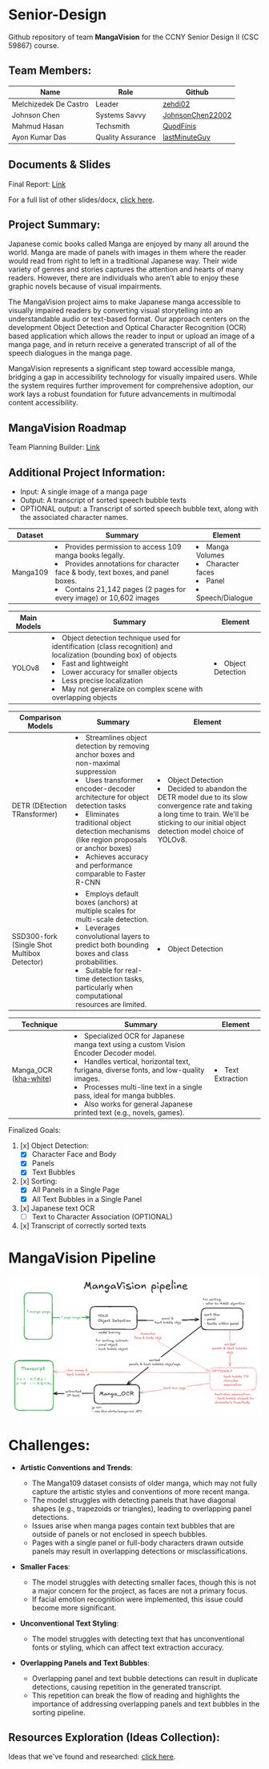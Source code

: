 # Senior-Design
Github repository of team **MangaVision** for the CCNY Senior Design II (CSC 59867) course.

## Team Members:
| Name | Role | Github |
|------|------|--------|
| Melchizedek De Castro   | Leader   | [zehdi02](https://github.com/zehdi02)   | 
| Johnson Chen   | Systems Savvy   | [JohnsonChen22002](https://github.com/JohnsonChen22002)   |   
| Mahmud Hasan   | Techsmith   | [QuodFinis](https://github.com/QuodFinis)   |  
| Ayon Kumar Das   | Quality Assurance   | [lastMinuteGuy](https://github.com/lastMinuteGuy)  |

## Documents & Slides
Final Report: [Link](https://docs.google.com/document/d/1D7FpB0Cgo0Z5ozTIefFOsBJ1Wxv8887rcwiHW25GgnQ/edit?usp=sharing)

For a full list of other slides/docx, [click here](slides.md).

## Project Summary:
Japanese comic books called Manga are enjoyed by many all around the world. Manga are made of panels with images in them where the reader would read from right to left in a traditional Japanese way. Their wide variety of genres and stories captures the attention and hearts of many readers. However, there are individuals who aren’t able to enjoy these graphic novels because of visual impairments. 

The MangaVision project aims to make Japanese manga accessible to visually impaired readers by converting visual storytelling into an understandable audio or text-based format. Our approach centers on the development Object Detection and Optical Character Recognition (OCR) based application which allows the reader to input or upload an image of a manga page, and in return receive a generated transcript of all of the speech dialogues in the manga page.

MangaVision represents a significant step toward accessible manga, bridging a gap in accessibility technology for visually impaired users. While the system requires further improvement for comprehensive adoption, our work lays a robust foundation for future advancements in multimodal content accessibility.


## MangaVision Roadmap
Team Planning Builder: [Link](https://docs.google.com/spreadsheets/d/1_CTNEVaTbUeiSTDD4i7zU3mf360-n2xHzTq5874sA4o/edit?gid=246428048#gid=246428048)

## Additional Project Information:
- Input: A single image of a manga page 
- Output: A transcript of sorted speech bubble texts
- OPTIONAL output: a Transcript of sorted speech bubble text, along with the associated character names.

| Dataset | Summary | Element |
|---------|---------|---------|
|Manga109|<li>Provides permission to access 109 manga books legally.</li><li>Provides annotations for character face & body, text boxes, and panel boxes.</li><li>Contains  21,142 pages (2 pages for every image) or 10,602 images</li>|<li>Manga Volumes</li><li>Character faces</li><li>Panel</li><li>Speech/Dialogue</li>|

<!--- |KangaiSet|<li>A dataset to supplement Manga109 dataset for facial expression recognition</li><li>Properly annotated according to character’s face bounding boxes from Manga109</li><li>7 emotions: anger, disgust, fear, happiness, neutral, sadness, surprise.</li><li>Annotates 9,387 facial emotions out of the 118,593 faces annotated in Manga109</li>|<li>Character Facial Expression|
|The Quick, Draw! Dataset|<li>A collection of 50 million drawings across 345 categories, contributed by players of the game Quick, Draw!.</li>|<li>Object Classficifation</li>| --->

| Main Models | Summary | Element |
|---------|---------|---------|
|YOLOv8|<li>Object detection technique used for identification (class recognition) and localization (bounding box) of objects</li><li>Fast and lightweight</li><li>Lower accuracy for smaller objects</li><li>Less precise localization</li><li>May not generalize on complex scene with overlapping objects</li>|<li>Object Detection</li>|

| Comparison Models | Summary | Element |
|---------|---------|---------|
|DETR (DEtection TRansformer) | <li>Streamlines object detection by removing anchor boxes and non-maximal suppression</li><li>Uses transformer encoder-decoder architecture for object detection tasks</li><li>Eliminates traditional object detection mechanisms (like region proposals or anchor boxes)</li><li>Achieves accuracy and performance comparable to Faster R-CNN</li> | <li>Object Detection</li> <li>Decided to abandon the DETR model due to its slow convergence rate and taking a long time to train. We'll be sticking to our initial object detection model choice of YOLOv8.</li>|
|SSD300-fork (Single Shot Multibox Detector)| <li>Employs default boxes (anchors) at multiple scales for multi-scale detection.</li><li>Leverages convolutional layers to predict both bounding boxes and class probabilities.</li><li>Suitable for real-time detection tasks, particularly when computational resources are limited.</li> | <li>Object Detection</li>|

| Technique | Summary | Element |
|---------|---------|---------|
|Manga_OCR ([kha-white](https://github.com/kha-white/manga-ocr))|<li>Specialized OCR for Japanese manga text using a custom Vision Encoder Decoder model.</li><li>Handles vertical, horizontal text, furigana, diverse fonts, and low-quality images.</li><li>Processes multi-line text in a single pass, ideal for manga bubbles.</li><li>Also works for general Japanese printed text (e.g., novels, games).</li>|<li>Text Extraction</li>|

Finalized Goals:
1) [x] Object Detection:
    - [x] Character Face and Body
    - [x] Panels
    - [x] Text Bubbles
2) [x] Sorting:
    - [x] All Panels in a Single Page
    - [x] All Text Bubbles in a Single Panel
3) [x] Japanese text OCR
    - [ ] Text to Character Association (OPTIONAL)
4) [x] Transcript of correctly sorted texts

<!--- # Implementation Goals:
1) Event Drawing Recognizer (Main feature)
- [x] Detect the panel frames on a page
- [x] Detect the text boxes on a page
- [x] Detect character faces/bodies on a page
- [ ] Detect objects in a panel
- [ ] Recognize character facial expressions
- [ ] Recognize character names 
- [ ] Associate dialogues to the correct speaker
- [ ] Establish panels’ correct reading order
- [ ] Caption/Description generation for the panel as a whole
2) Text-To-Speech (Additional Optional Feature)
- [ ] Translate extracted speech bubbles texts to audio                                    
3) JP to EN Translation (Additional Optional Feature)
- [ ] Manga109 dataset is in JP. we need to translate them to EN.
--->

# MangaVision Pipeline
![pipeline](pipeline.png)

# Challenges:
- **Artistic Conventions and Trends**:  
  - The Manga109 dataset consists of older manga, which may not fully capture the artistic styles and conventions of more recent manga.  
  - The model struggles with detecting panels that have diagonal shapes (e.g., trapezoids or triangles), leading to overlapping panel detections.  
  - Issues arise when manga pages contain text bubbles that are outside of panels or not enclosed in speech bubbles.  
  - Pages with a single panel or full-body characters drawn outside panels may result in overlapping detections or misclassifications.  

- **Smaller Faces**:  
  - The model struggles with detecting smaller faces, though this is not a major concern for the project, as faces are not a primary focus.  
  - If facial emotion recognition were implemented, this issue could become more significant.  

- **Unconventional Text Styling**:  
  - The model struggles with detecting text that has unconventional fonts or styling, which can affect text extraction accuracy.  

- **Overlapping Panels and Text Bubbles**:  
  - Overlapping panel and text bubble detections can result in duplicate detections, causing repetition in the generated transcript.  
  - This repetition can break the flow of reading and highlights the importance of addressing overlapping panels and text bubbles in the sorting pipeline.


## Resources Exploration (Ideas Collection):
Ideas that we've found and researched: [click here](ideas.md).

<!-- ARCHIVED
# Features Summary/Design:
A) Manga Panel Drawing/Event Teller - Drawing recognizer:
1. To describe the drawings on each manga panel as an event (must follow manga reading convention of top-right to bottom-left)
2. Such events could be facial expressions, recognizing the subject/character and call their names, actions/verbs being done by a subject, settings or scenes
3. The event would then be transcribed and spoken to the reader through a Text-To-Speech program

B) Simple Text-To-Speech:
1. A button that the reader activates to start reading the manga for them
2. Describing drawings and what’s happening in it in order (top to bottom, right to left)
3. Reads the speech bubbles in order (top to bottom, right to left)

C) Plot Summarizer:
1. A button that allows the reader to summarize the current manga chapter
2. Once the button is pressed, extract all of the text embedded in the speech bubbles using OCR or other text extractor tools
3. Visual events must also be taken into account using our Drawing Recognizer (A)
4. Collect and transcribe every speech and event
5. Put the collection of speech and events in a plot summarizer model
7. The output from the model is then read aloud to the reader with TTS (0)

D) Language Translator:
1. A button that can toggle the current manga chapter into English or to its original language
2. Once the button is pressed, do the same thing as at (B) steps 2-3. (step 3 would already be in english since there would be no original language texts, just images)
3. Collect and transcribe every speech and event in the manga chapter
4. Translate the text from whatever native language it was to English
5. Replace the original text with the translated text while still allowing toggle language swap function

0) Text Extractor
1. With Mokuro, speech bubble detection has already been done for us
2. We just need to extract all the text in the speech bubbles in order (top to bottom, right to left).
3. Perhaps put the extracted text in a separate text file which can be fed onto our Plot Summarizer and Translator models.



